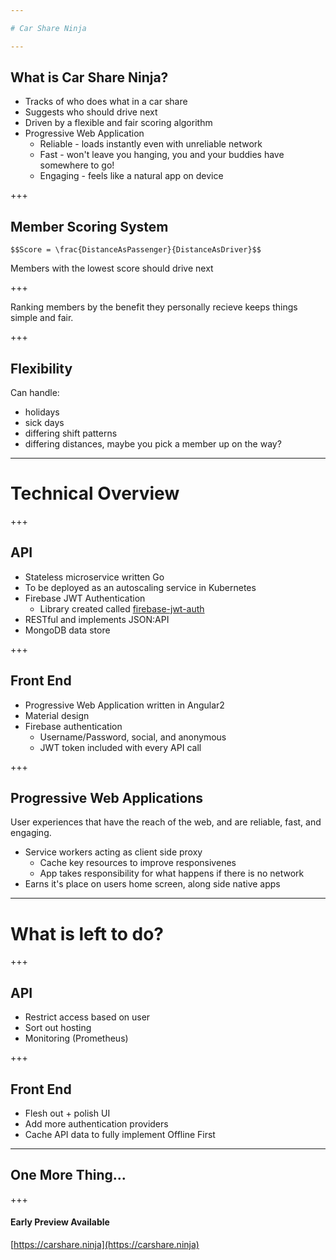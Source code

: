 ```yaml
---

# Car Share Ninja

---
```


## What is Car Share Ninja?

- Tracks of who does what in a car share <!-- .element: class="fragment" data-fragment-index="1" -->
- Suggests who should drive next <!-- .element: class="fragment" data-fragment-index="2" -->
- Driven by a flexible and fair scoring algorithm <!-- .element: class="fragment" data-fragment-index="3" -->
- Progressive Web Application <!-- .element: class="fragment" data-fragment-index="4" -->
  - Reliable - loads instantly even with unreliable network
  - Fast - won't leave you hanging, you and your buddies have somewhere to go!
  - Engaging - feels like a natural app on device

+++

## Member Scoring System

`$$Score = \frac{DistanceAsPassenger}{DistanceAsDriver}$$`

Members with the lowest score should drive next <!-- .element: class="fragment" data-fragment-index="2" -->

+++

Ranking members by the benefit they personally recieve keeps things simple and fair.

+++

## Flexibility

Can handle: <!-- .element: class="fragment" data-fragment-index="1" -->
- holidays <!-- .element: class="fragment" data-fragment-index="1" -->
- sick days <!-- .element: class="fragment" data-fragment-index="1" -->
- differing shift patterns <!-- .element: class="fragment" data-fragment-index="1" -->
- differing distances, maybe you pick a member up on the way? <!-- .element: class="fragment" data-fragment-index="1" -->

---

# Technical Overview

+++

## API

- Stateless microservice written Go  <!-- .element: class="fragment" data-fragment-index="1" -->
- To be deployed as an autoscaling service in Kubernetes <!-- .element: class="fragment" data-fragment-index="2" -->
- Firebase JWT Authentication <!-- .element: class="fragment" data-fragment-index="3" -->
  - Library created called [firebase-jwt-auth](https://github.com/LewisWatson/firebase-jwt-auth)
- RESTful and implements JSON:API <!-- .element: class="fragment" data-fragment-index="4" -->
- MongoDB data store <!-- .element: class="fragment" data-fragment-index="5" -->

+++

## Front End

- Progressive Web Application written in Angular2  <!-- .element: class="fragment" data-fragment-index="1" -->
- Material design <!-- .element: class="fragment" data-fragment-index="2" -->
- Firebase authentication <!-- .element: class="fragment" data-fragment-index="7" -->
  - Username/Password, social, and anonymous
  - JWT token included with every API call

+++

## Progressive Web Applications

User experiences that have the reach of the web, and are reliable, fast, and engaging.

- Service workers acting as client side proxy <!-- .element: class="fragment" data-fragment-index="2" -->
  - Cache key resources to improve responsivenes
  - App takes responsibility for what happens if there is no network
- Earns it's place on users home screen, along side native apps <!-- .element: class="fragment" data-fragment-index="3" -->

---

# What is left to do?

+++

## API

- Restrict access based on user
- Sort out hosting
- Monitoring (Prometheus)

+++

## Front End

- Flesh out + polish UI <!-- .element: class="fragment" data-fragment-index="1" -->
- Add more authentication providers <!-- .element: class="fragment" data-fragment-index="1" -->
- Cache API data to fully implement Offline First <!-- .element: class="fragment" data-fragment-index="1" -->

---

## One More Thing...

+++

#### Early Preview Available

[https://carshare.ninja](https://carshare.ninja)
